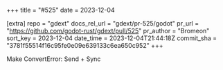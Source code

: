 +++
title = "#525"
date = 2023-12-04

[extra]
repo = "gdext"
docs_rel_url = "gdext/pr-525/godot"
pr_url = "https://github.com/godot-rust/gdext/pull/525"
pr_author = "Bromeon"
sort_key = 2023-12-04
date_time = 2023-12-04T21:44:18Z
commit_sha = "3781f55514f16c95fe0e09e639133c6ea650c952"
+++

Make ConvertError: Send + Sync
